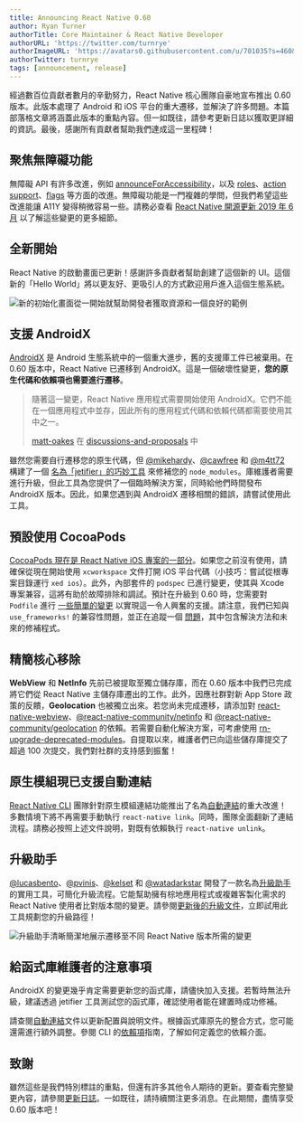 ```yaml
---
title: Announcing React Native 0.60
author: Ryan Turner
authorTitle: Core Maintainer & React Native Developer
authorURL: 'https://twitter.com/turnrye'
authorImageURL: 'https://avatars0.githubusercontent.com/u/701035?s=460&v=4'
authorTwitter: turnrye
tags: [announcement, release]
---
```


經過數百位貢獻者數月的辛勤努力，React Native 核心團隊自豪地宣布推出 0.60 版本。此版本處理了 Android 和 iOS 平台的重大遷移，並解決了許多問題。本篇部落格文章將涵蓋此版本的重點內容。但一如既往，請參考更新日誌以獲取更詳細的資訊。最後，感謝所有貢獻者幫助我們達成這一里程碑！

## 聚焦無障礙功能

無障礙 API 有許多改進，例如 [announceForAccessibility](https://github.com/facebook/react-native/commit/cfe0032)，以及 [roles](https://github.com/facebook/react-native/commit/1aeac1c)、[action support](https://github.com/facebook/react-native/commit/14b4668)、[flags](https://github.com/facebook/react-native/commit/0090ab3) 等方面的改進。無障礙功能是一門複雜的學問，但我們希望這些改進能讓 A11Y 變得稍微容易一些。請務必查看 [React Native 開源更新 2019 年 6 月](/blog/2019/06/12/react-native-open-source-update#meaningful-community-contributions) 以了解這些變更的更多細節。

## 全新開始

React Native 的啟動畫面已更新！感謝許多貢獻者幫助創建了這個新的 UI。這個新的「Hello World」將以更友好、更吸引人的方式歡迎用戶進入這個生態系統。

![新的初始化畫面從一開始就幫助開發者獲取資源和一個良好的範例](/blog/assets/0.60-new-init-screen.png)

## 支援 AndroidX

[AndroidX](https://developer.android.com/jetpack/androidx) 是 Android 生態系統中的一個重大進步，舊的支援庫工件已被棄用。在 0.60 版本中，React Native 已遷移到 AndroidX。這是一個破壞性變更，**您的原生代碼和依賴項也需要進行遷移**。

> 隨著這一變更，React Native 應用程式需要開始使用 AndroidX。它們不能在一個應用程式中並存，因此所有的應用程式代碼和依賴代碼都需要使用其中之一。
>
> [matt-oakes](https://github.com/matt-oakes) 在 [discussions-and-proposals](https://github.com/react-native-community/discussions-and-proposals/issues/129) 中

雖然您需要自行遷移您的原生代碼，但 [@mikehardy](https://github.com/mikehardy)、[@cawfree](https://github.com/cawfree) 和 [@m4tt72](https://github.com/m4tt72) 構建了一個 [名為「jetifier」的巧妙工具](https://github.com/mikehardy/jetifier) 來修補您的 `node_modules`。庫維護者需要進行升級，但此工具為您提供了一個臨時解決方案，同時給他們時間發布 AndroidX 版本。因此，如果您遇到與 AndroidX 遷移相關的錯誤，請嘗試使用此工具。

## 預設使用 CocoaPods

[CocoaPods 現在是 React Native iOS 專案的一部分](https://github.com/react-native-community/discussions-and-proposals/blob/master/proposals/0004-cocoapods-support-improvements.md)。如果您之前沒有使用，請確保從現在開始使用 `xcworkspace` 文件打開 iOS 平台代碼（小技巧：嘗試從根專案目錄運行 `xed ios`）。此外，內部套件的 `podspec` 已進行變更，使其與 Xcode 專案兼容，這將有助於故障排除和調試。預計在升級到 0.60 時，您需要對 `Podfile` 進行 [一些簡單的變更](https://github.com/facebook/react-native/commit/2321b3f) 以實現這一令人興奮的支援。請注意，我們已知與 `use_frameworks!` 的兼容性問題，並正在追蹤一個 [問題](https://github.com/facebook/react-native/issues/25349)，其中包含解決方法和未來的修補程式。

## 精簡核心移除

**WebView** 和 **NetInfo** 先前已被提取至獨立儲存庫，而在 0.60 版本中我們已完成將它們從 React Native 主儲存庫遷出的工作。此外，因應社群對新 App Store 政策的反饋，**Geolocation** 也被獨立出來。若您尚未完成遷移，請添加對 [react-native-webview](https://github.com/react-native-community/react-native-webview)、[@react-native-community/netinfo](https://github.com/react-native-community/react-native-netinfo) 和 [@react-native-community/geolocation](https://github.com/react-native-community/react-native-geolocation) 的依賴。若需要自動化解決方案，可考慮使用 [rn-upgrade-deprecated-modules](https://github.com/lucasbento/rn-update-deprecated-modules)。自提取以來，維護者們已向這些儲存庫提交了超過 100 次提交，我們對社群的支持感到振奮！

## 原生模組現已支援自動連結

[React Native CLI](https://github.com/react-native-community/cli) 團隊針對原生模組連結功能推出了名為[自動連結](https://github.com/react-native-community/cli/blob/master/docs/autolinking.md)的重大改進！多數情境下將不再需要手動執行 `react-native link`。同時，團隊全面翻新了連結流程。請務必按照上述文件說明，對既有依賴執行 `react-native unlink`。

## 升級助手

[@lucasbento](https://github.com/lucasbento)、[@pvinis](https://github.com/pvinis)、[@kelset](https://github.com/kelset) 和 [@watadarkstar](https://github.com/watadarkstar) 開發了一款名為[升級助手](https://react-native-community.github.io/upgrade-helper/)的實用工具，可簡化升級流程。它能幫助擁有棕地應用程式或複雜客製化需求的 React Native 使用者比對版本間的變更。請參閱[更新後的升級文件](/docs/upgrading)，立即試用此工具規劃您的升級路徑！

![升級助手清晰簡潔地展示遷移至不同 React Native 版本所需的變更](/blog/assets/0.60-upgrade-helper.png)

## 給函式庫維護者的注意事項

AndroidX 的變更幾乎肯定需要更新您的函式庫，請儘快加入支援。若暫時無法升級，建議透過 jetifier 工具測試您的函式庫，確認使用者能在建置時成功修補。

請查閱[自動連結](https://github.com/react-native-community/cli/blob/master/docs/autolinking.md)文件以更新配置與說明文件。根據函式庫原先的整合方式，您可能還需進行額外調整。參閱 CLI 的[依賴項](https://github.com/react-native-community/cli/blob/master/docs/dependencies.md)指南，了解如何定義您的依賴介面。

## 致謝

雖然這些是我們特別標註的重點，但還有許多其他令人期待的更新。要查看完整變更內容，請參閱[更新日誌](https://github.com/react-native-community/react-native-releases/blob/master/CHANGELOG.md)。一如既往，請持續關注更多消息。在此期間，盡情享受 0.60 版本吧！